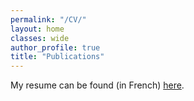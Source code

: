 ```yaml
---
permalink: "/CV/"
layout: home
classes: wide
author_profile: true
title: "Publications"
---
```


My resume can be found (in French) [here](https://apoinas.github.io/files/CV.pdf).
